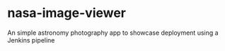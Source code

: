 # nasa-image-viewer
An simple astronomy photography app to showcase deployment using a Jenkins pipeline
